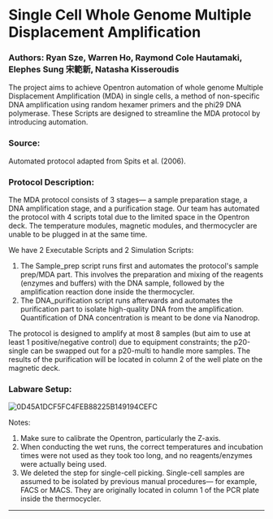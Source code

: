 # Single Cell Whole Genome Multiple Displacement Amplification

### Authors: Ryan Sze, Warren Ho, Raymond Cole Hautamaki, Elephes Sung 宋範新, Natasha Kisseroudis

The project aims to achieve Opentron automation of whole genome Multiple Displacement Amplification (MDA) in single cells, 
a method of non-specific DNA amplification using random hexamer primers and the phi29 DNA polymerase. These Scripts are 
designed to streamline the MDA protocol by introducing automation.

### Source:

Automated protocol adapted from Spits et al. (2006).

### Protocol Description:

The MDA protocol consists of 3 stages— a sample preparation stage, a DNA amplification stage, and a purification stage.
Our team has automated the protocol with 4 scripts total due to the limited space in the Opentron deck. The temperature modules, 
magnetic modules, and thermocycler are unable to be plugged in at the same time.

We have 2 Executable Scripts and 2 Simulation Scripts: 
1) The Sample_prep script runs first and automates the protocol's sample prep/MDA part. This involves the preparation and mixing 
of the reagents (enzymes and buffers) with the DNA sample, followed by the amplification reaction done inside the thermocycler.
2) The DNA_purification script runs afterwards and automates the purification part to isolate high-quality DNA from the amplification. Quantification of DNA concentration is meant to be done via Nanodrop. 

The protocol is designed to amplify at most 8 samples (but aim to use at least 1 positive/negative control) due to equipment 
constraints; the p20-single can be swapped out for a p20-multi to handle more samples. The results of the purification will
be located in column 2 of the well plate on the magnetic deck. 

### Labware Setup:

![0D45A1DCF5FC4FEB88225B149194CEFC](https://github.com/Imperial-Opentrons-Users/MRes_2023_Protocols/assets/152276516/2dfdde93-1dfa-4efa-87b8-e488bcb00ce2)

Notes: 
1) Make sure to calibrate the Opentron, particularly the Z-axis.
2) When conducting the wet runs, the correct temperatures and incubation times were not used as they took too long, and no 
reagents/enzymes were actually being used.
3) We deleted the step for single-cell picking. Single-cell samples are assumed to be isolated by previous manual procedures—
for example, FACS or MACS. They are originally located in column 1 of the PCR plate inside the thermocycler. 

-------------------
